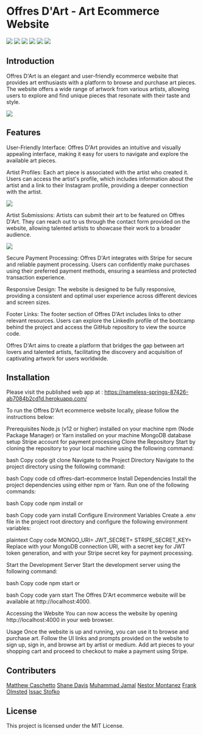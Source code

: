 # Offres D'Art - Art Ecommerce Website

<img src="	https://img.shields.io/badge/GitHub%20Pages-222222?style=for-the-badge&logo=GitHub%20Pages&logoColor=white" /> <img src="https://img.shields.io/badge/React-20232A?style=for-the-badge&logo=react&logoColor=61DAFB" /> <img src="https://img.shields.io/badge/Bootstrap-563D7C?style=for-the-badge&logo=bootstrap&logoColor=white" /> <img src="https://img.shields.io/badge/Font_Awesome-339AF0?style=for-the-badge&logo=fontawesome&logoColor=white" /> <img src="	https://img.shields.io/badge/JavaScript-323330?style=for-the-badge&logo=javascript&logoColor=F7DF1E" /> <img src="https://img.shields.io/badge/JavaScript-323330?style=for-the-badge&logo=javascript&logoColor=F7DF1E" />


## Introduction
Offres D'Art is an elegant and user-friendly ecommerce website that provides art enthusiasts with a platform to browse and purchase art pieces. The website offers a wide range of artwork from various artists, allowing users to explore and find unique pieces that resonate with their taste and style.

<img src="https://i.imgur.com/8ODjvwA.png">

## Features

User-Friendly Interface: Offres D'Art provides an intuitive and visually appealing interface, making it easy for users to navigate and explore the available art pieces.

Artist Profiles: Each art piece is associated with the artist who created it. Users can access the artist's profile, which includes information about the artist and a link to their Instagram profile, providing a deeper connection with the artist.

<img src="https://i.imgur.com/8ITFbGf.png">

Artist Submissions: Artists can submit their art to be featured on Offres D'Art. They can reach out to us through the contact form provided on the website, allowing talented artists to showcase their work to a broader audience.

<img src="https://i.imgur.com/QEi7dvW.png">

Secure Payment Processing: Offres D'Art integrates with Stripe for secure and reliable payment processing. Users can confidently make purchases using their preferred payment methods, ensuring a seamless and protected transaction experience.

Responsive Design: The website is designed to be fully responsive, providing a consistent and optimal user experience across different devices and screen sizes.

Footer Links: The footer section of Offres D'Art includes links to other relevant resources. Users can explore the LinkedIn profile of the bootcamp behind the project and access the GitHub repository to view the source code.

Offres D'Art aims to create a platform that bridges the gap between art lovers and talented artists, facilitating the discovery and acquisition of captivating artwork for users worldwide.

## Installation 

Please visit the published web app at : https://nameless-springs-87426-ab7084b2cd1d.herokuapp.com/ 

To run the Offres D'Art ecommerce website locally, please follow the instructions below:

Prerequisites
Node.js (v12 or higher) installed on your machine
npm (Node Package Manager) or Yarn installed on your machine
MongoDB database setup
Stripe account for payment processing
Clone the Repository
Start by cloning the repository to your local machine using the following command:

bash
Copy code
git clone <repository-url>
Navigate to the Project Directory
Navigate to the project directory using the following command:

bash
Copy code
cd offres-dart-ecommerce
Install Dependencies
Install the project dependencies using either npm or Yarn. Run one of the following commands:

bash
Copy code
npm install
or

bash
Copy code
yarn install
Configure Environment Variables
Create a .env file in the project root directory and configure the following environment variables:

plaintext
Copy code
MONGO_URI=<your-mongodb-uri>
JWT_SECRET=<your-jwt-secret>
STRIPE_SECRET_KEY=<your-stripe-secret-key>
Replace <your-mongodb-uri> with your MongoDB connection URI, <your-jwt-secret> with a secret key for JWT token generation, and <your-stripe-secret-key> with your Stripe secret key for payment processing.

Start the Development Server
Start the development server using the following command:

bash
Copy code
npm start
or

bash
Copy code
yarn start
The Offres D'Art ecommerce website will be available at http://localhost:4000.

Accessing the Website
You can now access the website by opening http://localhost:4000 in your web browser.

Usage
Once the website is up and running, you can use it to browse and purchase art. Follow the UI links and prompts provided on the website to sign up, sign in, and browse art by artist or medium. Add art pieces to your shopping cart and proceed to checkout to make a payment using Stripe.

## Contributers
[Matthew Caschetto](https://github.com/Cashew1337)
[Shane Davis](https://github.com/Basil-NB)
[Muhammad Jamal](https://github.com/jamalm06)
[Nestor Montanez](https://github.com/Nuno0123)
[Frank Olmsted](https://github.com/frankolms)
[Issac Stofko](https://github.com/isaacsto)


## License
This project is licensed under the MIT License.


